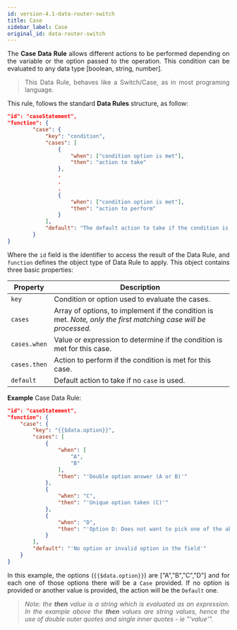 ```yaml
---
id: version-4.1-data-router-switch
title: Case
sidebar_label: Case
original_id: data-router-switch
---
```


<div style="text-align: justify">

The **Case Data Rule** allows different actions to be performed depending on the variable or the option passed to the operation. This condition can be evaluated to any data type [boolean, string, number].

> This Data Rule, behaves like a Switch/Case, as in most programing language.

This rule, follows the standard **Data Rules** structure, as follow:

```json
"id": "caseStatement",
"function": {
        "case": {
            "key": "condition",
            "cases": [
                {
                    "when": ["condition option is met"],
                    "then": "action to take"
                },
                .
                .
                .
                {
                    "when": ["condition option is met"],
                    "then": "action to perform"
                }
            ],
            "default": "The default action to take if the condition is not met"
        }
}
```

Where the `id` field is the identifier to access the result of the Data Rule, and `function` defines the object type of Data Rule to apply. This object contains three basic properties:

| Property  | Description                                            |
| --------- | ------------------------------------------------------ |
| `key`     | Condition or option used to evaluate the cases.              |
| `cases`   | Array of options, to implement if the condition is met. _Note, only the first matching case will be processed._|
| `cases.when`   | Value or expression to determine if the condition is met for this case. |
| `cases.then`   | Action to perform if the condition is met for this case. |
| `default` | Default action to take if no `case` is used.            |

**Example** Case Data Rule:

```json
"id": "caseStatement",
"function": {
    "case": {
        "key": "{{$data.option}}",
        "cases": [
            {
                "when": [
                    "A",
                    "B"
                ],
                "then": "'Double option answer (A or B)'"
            },
            {
                "when": "C",
                "then": "'Unique option taken (C)'"
            },
            {
                "when": "D",
                "then": "'Option D: Does not want to pick one of the above'"
            }
        ],
        "default": "'No option or invalid option in the field'"
    }
}
```

In this example, the options (`{{$data.option}}`) are ["A","B","C","D"] and for each one of those options there will be a `Case` provided. If no option is provided or another value is provided, the action will be the `Default` one.

> _Note: the **then** value is a string which is evaluated as an expression. In the example above the **then** values are string values, hence the use of double outer quotes and single inner quotes - ie "'value'"._
